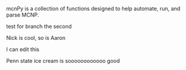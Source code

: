mcnPy is a collection of functions designed to help automate, run, and parse MCNP.

test for branch the second


Nick is cool, so is Aaron

I can edit this

Penn state ice cream is soooooooooooo good
